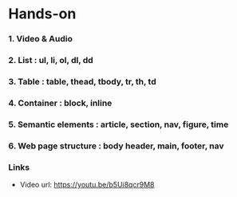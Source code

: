 # Hands-on

### 1. Video & Audio

### 2. List : ul, li, ol, dl, dd

### 3. Table : table, thead, tbody, tr, th, td

### 4. Container : block, inline

### 5. Semantic elements : article, section, nav, figure, time

### 6. Web page structure : body header, main, footer, nav

### Links

- Video url: https://youtu.be/b5Ui8qcr9M8
